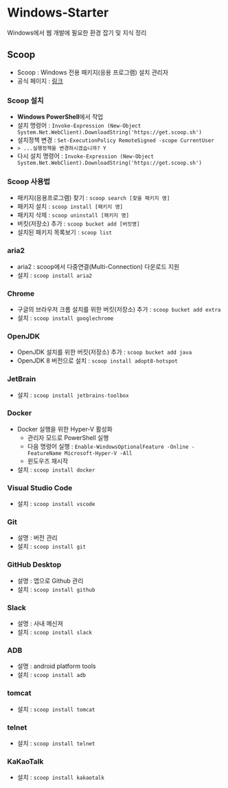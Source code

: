 # Windows-Starter
Windows에서 웹 개발에 필요한 환경 잡기 및 지식 정리

## Scoop
* Scoop : Windows 전용 패키지(응용 프로그램) 설치 관리자
* 공식 페이지 : [링크](https://scoop.sh/)

### Scoop 설치
* <b>Windows PowerShell</b>에서 작업 
* 설치 명령어 : `Invoke-Expression (New-Object System.Net.WebClient).DownloadString('https://get.scoop.sh')`
* 설치정책 변경 : `Set-ExecutionPolicy RemoteSigned -scope CurrentUser`
* `> ...실행정책을 변경하시겠습니까? Y`
* 다시 설치 명령어 : `Invoke-Expression (New-Object System.Net.WebClient).DownloadString('https://get.scoop.sh')`

### Scoop 사용법
* 패키지(응용프로그램) 찾기 : `scoop search [찾을 패키지 명]`
* 패키지 설치 : `scoop install [패키지 명]`
* 패키지 삭제 : `scoop uninstall [패키지 명]`
* 버킷(저장소) 추가 : `scoop bucket add [버킷명]`
* 설치된 패키지 목록보기 : `scoop list`

### aria2
* aria2 : scoop에서 다중연결(Multi-Connection) 다운로드 지원
* 설치 : `scoop install aria2`

### Chrome
* 구글의 브라우저 크롬 설치를 위한 버킷(저장소) 추가 : `scoop bucket add extra`
* 설치 : `scoop install googlechrome`

### OpenJDK 
* OpenJDK 설치를 위한 버킷(저장소) 추가 : `scoop bucket add java`
* OpenJDK 8 버전으로 설치 : `scoop install adopt8-hotspot`

### JetBrain 
* 설치 : `scoop install jetbrains-toolbox`

### Docker
* Docker 실행을 위한 Hyper-V 활성화 
  - 관리자 모드로 PowerShell 실행
  - 다음 명령어 실행 : `Enable-WindowsOptionalFeature -Online -FeatureName Microsoft-Hyper-V -All`
  - 윈도우즈 재시작
* 설치 : `scoop install docker`

### Visual Studio Code
* 설치 : `scoop install vscode`

### Git
* 설명 : 버전 관리
* 설치 : `scoop install git`

### GitHub Desktop 
* 설명 : 앱으로 Github 관리 
* 설치 : `scoop install github`

### Slack
* 설명 : 사내 메신져
* 설치 : `scoop install slack`

### ADB
* 설명 : android platform tools
* 설치 : `scoop install adb`

### tomcat
* 설치 : `scoop install tomcat`

### telnet
* 설치 : `scoop install telnet`

### KaKaoTalk
* 설치 : `scoop install kakaotalk`
